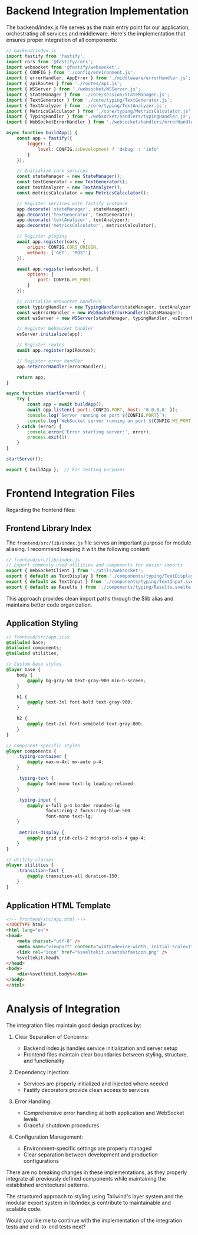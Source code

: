 # Backend Integration Implementation

The backend/index.js file serves as the main entry point for our application, orchestrating all services and middleware. Here's the implementation that ensures proper integration of all components:

```javascript
// backend/index.js
import fastify from 'fastify';
import cors from '@fastify/cors';
import websocket from '@fastify/websocket';
import { CONFIG } from './config/environment.js';
import { errorHandler, AppError } from './middleware/errorHandler.js';
import { apiRoutes } from './routes/api.js';
import { WSServer } from './websocket/WSServer.js';
import { StateManager } from './core/session/StateManager.js';
import { TextGenerator } from './core/typing/TextGenerator.js';
import { TextAnalyzer } from './core/typing/TextAnalyzer.js';
import { MetricsCalculator } from './core/typing/MetricsCalculator.js';
import { TypingHandler } from './websocket/handlers/typingHandler.js';
import { WebSocketErrorHandler } from './websocket/handlers/errorHandler.js';

async function buildApp() {
    const app = fastify({
        logger: {
            level: CONFIG.isDevelopment ? 'debug' : 'info'
        }
    });

    // Initialize core services
    const stateManager = new StateManager();
    const textGenerator = new TextGenerator();
    const textAnalyzer = new TextAnalyzer();
    const metricsCalculator = new MetricsCalculator();

    // Register services with fastify instance
    app.decorate('stateManager', stateManager);
    app.decorate('textGenerator', textGenerator);
    app.decorate('textAnalyzer', textAnalyzer);
    app.decorate('metricsCalculator', metricsCalculator);

    // Register plugins
    await app.register(cors, {
        origin: CONFIG.CORS_ORIGIN,
        methods: ['GET', 'POST']
    });

    await app.register(websocket, {
        options: {
            port: CONFIG.WS_PORT
        }
    });

    // Initialize WebSocket handlers
    const typingHandler = new TypingHandler(stateManager, textAnalyzer, metricsCalculator);
    const wsErrorHandler = new WebSocketErrorHandler(stateManager);
    const wsServer = new WSServer(stateManager, typingHandler, wsErrorHandler);

    // Register WebSocket handler
    wsServer.initialize(app);

    // Register routes
    await app.register(apiRoutes);

    // Register error handler
    app.setErrorHandler(errorHandler);

    return app;
}

async function startServer() {
    try {
        const app = await buildApp();
        await app.listen({ port: CONFIG.PORT, host: '0.0.0.0' });
        console.log(`Server running on port ${CONFIG.PORT}`);
        console.log(`WebSocket server running on port ${CONFIG.WS_PORT}`);
    } catch (error) {
        console.error('Error starting server:', error);
        process.exit(1);
    }
}

startServer();

export { buildApp };  // For testing purposes
```

# Frontend Integration Files

Regarding the frontend files:

## Frontend Library Index

The `frontend/src/lib/index.js` file serves an important purpose for module aliasing. I recommend keeping it with the following content:

```javascript
// frontend/src/lib/index.js
// Export commonly used utilities and components for easier imports
export { WebSocketClient } from './utils/websocket';
export { default as TextDisplay } from './components/typing/TextDisplay.svelte';
export { default as TextInput } from './components/typing/TextInput.svelte';
export { default as Results } from './components/typing/Results.svelte';
```

This approach provides clean import paths through the $lib alias and maintains better code organization.

## Application Styling

```scss
// frontend/src/app.scss
@tailwind base;
@tailwind components;
@tailwind utilities;

// Custom base styles
@layer base {
    body {
        @apply bg-gray-50 text-gray-900 min-h-screen;
    }

    h1 {
        @apply text-3xl font-bold text-gray-900;
    }

    h2 {
        @apply text-2xl font-semibold text-gray-800;
    }
}

// Component-specific styles
@layer components {
    .typing-container {
        @apply max-w-4xl mx-auto p-4;
    }

    .typing-text {
        @apply font-mono text-lg leading-relaxed;
    }

    .typing-input {
        @apply w-full p-4 border rounded-lg 
               focus:ring-2 focus:ring-blue-500 
               font-mono text-lg;
    }

    .metrics-display {
        @apply grid grid-cols-2 md:grid-cols-4 gap-4;
    }
}

// Utility classes
@layer utilities {
    .transition-fast {
        @apply transition-all duration-150;
    }
}
```

## Application HTML Template

```html
<!-- frontend/src/app.html -->
<!DOCTYPE html>
<html lang="en">
<head>
    <meta charset="utf-8" />
    <meta name="viewport" content="width=device-width, initial-scale=1" />
    <link rel="icon" href="%sveltekit.assets%/favicon.png" />
    %sveltekit.head%
</head>
<body>
    <div>%sveltekit.body%</div>
</body>
</html>
```

# Analysis of Integration

The integration files maintain good design practices by:

1. Clear Separation of Concerns:
   - Backend index.js handles service initialization and server setup
   - Frontend files maintain clear boundaries between styling, structure, and functionality

2. Dependency Injection:
   - Services are properly initialized and injected where needed
   - Fastify decorators provide clean access to services

3. Error Handling:
   - Comprehensive error handling at both application and WebSocket levels
   - Graceful shutdown procedures

4. Configuration Management:
   - Environment-specific settings are properly managed
   - Clear separation between development and production configurations

There are no breaking changes in these implementations, as they properly integrate all previously defined components while maintaining the established architectural patterns.

The structured approach to styling using Tailwind's layer system and the modular export system in lib/index.js contribute to maintainable and scalable code.

Would you like me to continue with the implementation of the integration tests and end-to-end tests next?